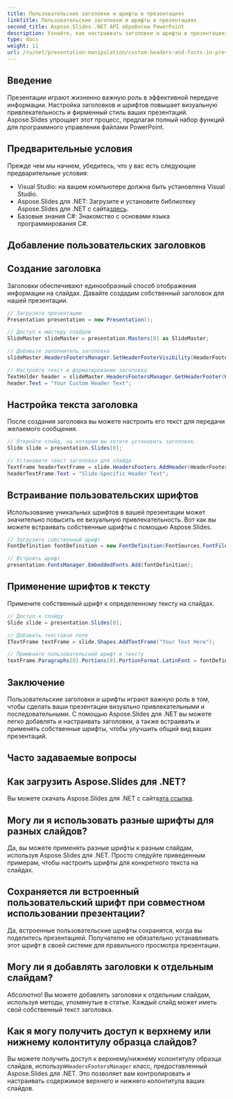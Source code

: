 ```yaml
---
title: Пользовательские заголовки и шрифты в презентациях
linktitle: Пользовательские заголовки и шрифты в презентациях
second_title: Aspose.Slides .NET API обработки PowerPoint
description: Узнайте, как настраивать заголовки и шрифты в презентациях с помощью Aspose.Slides для .NET. Пошаговое руководство с примерами кода. Повысьте визуальную привлекательность и брендинг без особых усилий.
type: docs
weight: 11
url: /ru/net/presentation-manipulation/custom-headers-and-fonts-in-presentations/
---
```


## Введение

Презентации играют жизненно важную роль в эффективной передаче информации. Настройка заголовков и шрифтов повышает визуальную привлекательность и фирменный стиль ваших презентаций. Aspose.Slides упрощает этот процесс, предлагая полный набор функций для программного управления файлами PowerPoint.

## Предварительные условия

Прежде чем мы начнем, убедитесь, что у вас есть следующие предварительные условия:

- Visual Studio: на вашем компьютере должна быть установлена Visual Studio.
-  Aspose.Slides для .NET: Загрузите и установите библиотеку Aspose.Slides для .NET с сайта[здесь](https://downloads.aspose.com/slides/net).
- Базовые знания C#: Знакомство с основами языка программирования C#.

## Добавление пользовательских заголовков

## Создание заголовка

Заголовки обеспечивают единообразный способ отображения информации на слайдах. Давайте создадим собственный заголовок для нашей презентации.

```csharp
// Загрузите презентацию
Presentation presentation = new Presentation();

// Доступ к мастеру слайдов
SlideMaster slideMaster = presentation.Masters[0] as SlideMaster;

// Добавьте заполнитель заголовка
slideMaster.HeadersFootersManager.SetHeaderFooterVisibility(HeaderFooterType.Header, true);

// Настройте текст и форматирование заголовка
TextHolder header = slideMaster.HeadersFootersManager.GetHeaderFooter(HeaderFooterType.Header);
header.Text = "Your Custom Header Text";
```

## Настройка текста заголовка

После создания заголовка вы можете настроить его текст для передачи желаемого сообщения.

```csharp
// Откройте слайд, на котором вы хотите установить заголовок.
Slide slide = presentation.Slides[0];

// Установите текст заголовка для слайда
TextFrame headerTextFrame = slide.HeadersFooters.AddHeader(HeaderFooterType.Header);
headerTextFrame.Text = "Slide-Specific Header Text";
```

## Встраивание пользовательских шрифтов

Использование уникальных шрифтов в вашей презентации может значительно повысить ее визуальную привлекательность. Вот как вы можете встраивать собственные шрифты с помощью Aspose.Slides.

```csharp
// Загрузите собственный шрифт
FontDefinition fontDefinition = new FontDefinition(FontSources.FontFiles("path/to/your/font.ttf"));

// Встроить шрифт
presentation.FontsManager.EmbeddedFonts.Add(fontDefinition);
```

## Применение шрифтов к тексту

Примените собственный шрифт к определенному тексту на слайдах.

```csharp
// Доступ к слайду
Slide slide = presentation.Slides[0];

// Добавить текстовое поле
ITextFrame textFrame = slide.Shapes.AddTextFrame("Your Text Here");

// Примените пользовательский шрифт к тексту
textFrame.Paragraphs[0].Portions[0].PortionFormat.LatinFont = fontDefinition;
```

## Заключение

Пользовательские заголовки и шрифты играют важную роль в том, чтобы сделать ваши презентации визуально привлекательными и последовательными. С помощью Aspose.Slides для .NET вы можете легко добавлять и настраивать заголовки, а также встраивать и применять собственные шрифты, чтобы улучшить общий вид ваших презентаций.

## Часто задаваемые вопросы

## Как загрузить Aspose.Slides для .NET?

 Вы можете скачать Aspose.Slides для .NET с сайта[эта ссылка](https://downloads.aspose.com/slides/net).

## Могу ли я использовать разные шрифты для разных слайдов?

Да, вы можете применять разные шрифты к разным слайдам, используя Aspose.Slides для .NET. Просто следуйте приведенным примерам, чтобы настроить шрифты для конкретного текста на слайдах.

## Сохраняется ли встроенный пользовательский шрифт при совместном использовании презентации?

Да, встроенные пользовательские шрифты сохранятся, когда вы поделитесь презентацией. Получателю не обязательно устанавливать этот шрифт в своей системе для правильного просмотра презентации.

## Могу ли я добавлять заголовки к отдельным слайдам?

Абсолютно! Вы можете добавлять заголовки к отдельным слайдам, используя методы, упомянутые в статье. Каждый слайд может иметь свой собственный текст заголовка.

## Как я могу получить доступ к верхнему или нижнему колонтитулу образца слайдов?

 Вы можете получить доступ к верхнему/нижнему колонтитулу образца слайдов, используя`HeadersFootersManager` класс, предоставленный Aspose.Slides для .NET. Это позволяет вам контролировать и настраивать содержимое верхнего и нижнего колонтитула ваших слайдов.